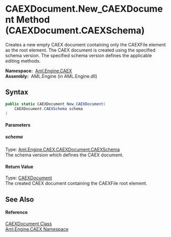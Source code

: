 CAEXDocument.New_CAEXDocument Method (CAEXDocument.CAEXSchema)
==============================================================
Creates a new empty CAEX document containing only the CAEXFile element as the root element. The CAEX document is created using the specified schema version. The specified schema version defines the applicable editing methods.

  **Namespace:**  [Aml.Engine.CAEX][1]  
  **Assembly:**  AML.Engine (in AML.Engine.dll)

Syntax
------

```csharp
public static CAEXDocument New_CAEXDocument(
	CAEXDocument.CAEXSchema schema
)
```

#### Parameters

##### *schema*
Type: [Aml.Engine.CAEX.CAEXDocument.CAEXSchema][2]  
The schema version which defines the CAEX document.

#### Return Value
Type: [CAEXDocument][3]  
 The created CAEX document containing the CAEXFile root element. 

See Also
--------

#### Reference
[CAEXDocument Class][3]  
[Aml.Engine.CAEX Namespace][1]  

[1]: ../README.md
[2]: ../CAEXDocument_CAEXSchema/README.md
[3]: README.md
[4]: https://www.automationml.org
[5]: ../../icons/logoShade.png